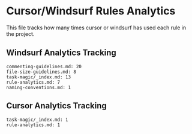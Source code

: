 # Cursor/Windsurf Rules Analytics

This file tracks how many times cursor or windsurf has used each rule in the project.

## Windsurf Analytics Tracking
```
commenting-guidelines.md: 20
file-size-guidelines.md: 8
task-magic/_index.md: 13
rule-analytics.md: 7
naming-conventions.md: 1
```

## Cursor Analytics Tracking
```
task-magic/_index.md: 1
rule-analytics.md: 1
